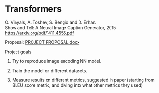 # Transformers

O. Vinyals, A. Toshev, S. Bengio and D. Erhan.  
Show and Tell: A Neural Image Caption Generator, 2015
https://arxiv.org/pdf/1411.4555.pdf

Proposal:
[PROJECT PROPOSAL.docx](https://github.com/Neznakomec/ml-project-transformers/blob/main/PROJECT%20PROPOSAL.docx)

Project goals:

1. Try to reproduce image encoding NN model.

2. Train the model on different datasets.

3. Measure results on different metrics, suggested in paper (starting from BLEU score metric, and diving into what other metrics they used)


